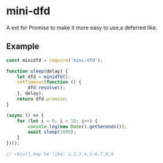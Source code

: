 # mini-dfd
A ext for Promise to make it more easy to use,a deferred like.

## Example

```js
const minidfd = require('mini-dfd');

function sleep(delay) {
    let dfd = minidfd();
    setTimeout(function () {
        dfd.resolve();
    }, delay);
    return dfd.promise;
}

(async () => {
    for (let i = 0; i < 10; i++) {
        console.log(new Date().getSeconds());
        await sleep(1000);
    }
})();

// result,may be like: 1,2,3,4,5,6,7,8,9
```